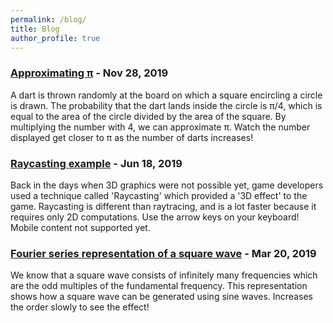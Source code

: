 ```yaml
---
permalink: /blog/
title: Blog 
author_profile: true
---
```

### [Approximating &#960;](https://shreyasdethe.github.io/pi) - Nov 28, 2019
A dart is thrown randomly at the board on which a square encircling a circle is drawn. The probability that the dart lands inside the circle is &#960;/4, which is equal to the area of the circle divided by the area of the square. By multiplying the number with 4, we can approximate &#960;. Watch the number displayed get closer to &#960; as the number of darts increases! <br/>

### [Raycasting example](https://shreyasdethe,github.io/raycasting) - Jun 18, 2019
Back in the days when 3D graphics were not possible yet, game developers used a technique called 'Raycasting' which provided a '3D effect' to the game. Raycasting is different than raytracing, and is a lot faster because it requires only 2D computations. Use the arrow keys on your keyboard! Mobile content not supported yet. <br/>

### [Fourier series representation of a square wave](https://shreyasdethe.github.io/pi) - Mar 20, 2019
We know that a square wave consists of infinitely many frequencies which are the odd multiples of the fundamental frequency. This representation shows how a square wave can be generated using sine waves. Increases the order slowly to see the effect! <br/>